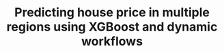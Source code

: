 ---
title: Predicting house price in multiple regions using XGBoost and dynamic workflows
weight: 1
variants: +flyte -serverless -byoc -byok
layout: py_example
example_file: /external/unionai-examples/flyte-tutorials/house_price_prediction/house_price_prediction/multiregion_house_price_predictor.py
---